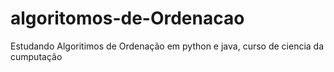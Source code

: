 # algoritomos-de-Ordenacao
 Estudando Algoritimos de Ordenação em python e java, curso de ciencia da cumputação 
